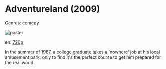# Adventureland (2009)

Genres: comedy

![poster](http://image.tmdb.org/t/p/w500/hjSN69srPDuFeUkrChIgZ0Vh3i0.jpg)

en:
  [720p](magnet:?xt=urn:btih:9AE3ABE054ADE81381C3F16420AC3B55F3E22B1C&tr=udp://glotorrents.pw:6969/announce&tr=udp://tracker.opentrackr.org:1337/announce&tr=udp://torrent.gresille.org:80/announce&tr=udp://tracker.openbittorrent.com:80&tr=udp://tracker.coppersurfer.tk:6969&tr=udp://tracker.leechers-paradise.org:6969&tr=udp://p4p.arenabg.ch:1337&tr=udp://tracker.internetwarriors.net:1337)
  


In the summer of 1987, a college graduate takes a 'nowhere' job at his local amusement park, only to find it's the perfect course to get him prepared for the real world.